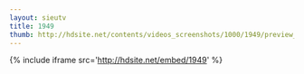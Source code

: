 ```yaml
---
layout: sieutv
title: 1949
thumb: http://hdsite.net/contents/videos_screenshots/1000/1949/preview_360p.mp4.jpg
---
```

{% include iframe src='http://hdsite.net/embed/1949' %}
 
